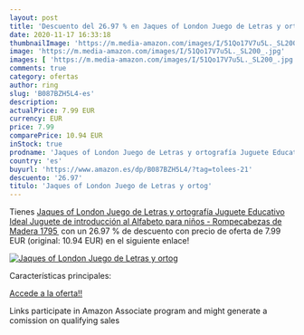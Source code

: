 ```yaml
---
layout: post
title: 'Descuento del 26.97 % en Jaques of London Juego de Letras y ortog'
date: 2020-11-17 16:33:18
thumbnailImage: 'https://m.media-amazon.com/images/I/51Qo17V7u5L._SL200_.jpg'
image: 'https://m.media-amazon.com/images/I/51Qo17V7u5L._SL200_.jpg'
images: [ 'https://m.media-amazon.com/images/I/51Qo17V7u5L._SL200_.jpg' ]
comments: true
category: ofertas
author: ring
slug: 'B087BZH5L4-es'
description:
actualPrice: 7.99 EUR
currency: EUR
price: 7.99
comparePrice: 10.94 EUR
inStock: true
prodname: 'Jaques of London Juego de Letras y ortografía Juguete Educativo Ideal  Juguete de introducción al Alfabeto para niños - Rompecabezas de Madera 1795 '
country: 'es'
buyurl: 'https://www.amazon.es/dp/B087BZH5L4/?tag=tolees-21'
descuento: '26.97'
titulo: 'Jaques of London Juego de Letras y ortog'
---
```


Tienes [Jaques of London Juego de Letras y ortografía Juguete Educativo Ideal  Juguete de introducción al Alfabeto para niños - Rompecabezas de Madera 1795 ](https://www.amazon.es/dp/B087BZH5L4/?tag=tolees-21) con un 26.97 % de descuento con precio de oferta de 7.99 EUR (original: 10.94 EUR) en el siguiente enlace!

[![Jaques of London Juego de Letras y ortog](https://m.media-amazon.com/images/I/51Qo17V7u5L._SL200_.jpg)](https://www.amazon.es/dp/B087BZH5L4/?tag=tolees-21)

Características principales:


[Accede a la oferta!!](https://www.amazon.es/dp/B087BZH5L4/?tag=tolees-21)

Links participate in Amazon Associate program and might generate a comission on qualifying sales


